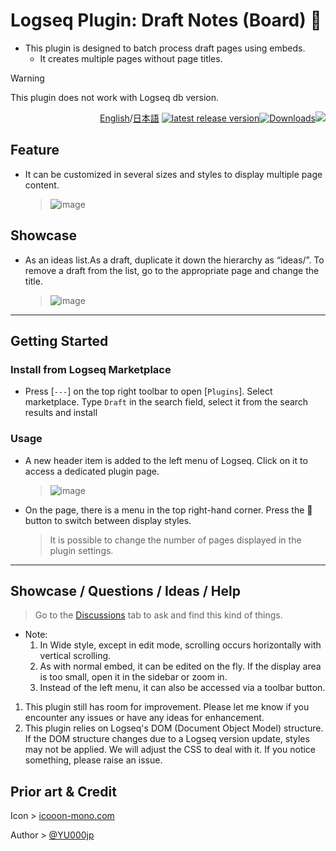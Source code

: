 # Logseq Plugin: Draft Notes (Board) 📝

- This plugin is designed to batch process draft pages using embeds.
  - It creates multiple pages without page titles.

> [!WARNING]
This plugin does not work with Logseq db version.

<div align="right">

[English](https://github.com/YU000jp/logseq-plugin-draft-notes/)/[日本語](https://github.com/YU000jp/logseq-plugin-draft-notes/blob/main/readme.ja.md) [![latest release version](https://img.shields.io/github/v/release/YU000jp/logseq-plugin-draft-notes)](https://github.com/YU000jp/logseq-plugin-draft-notes/releases)[![Downloads](https://img.shields.io/github/downloads/YU000jp/logseq-plugin-draft-notes/total.svg)](https://github.com/YU000jp/logseq-plugin-draft-notes/releases)<!-- Published 2023 --><a href="https://www.buymeacoffee.com/yu000japan"><img src="https://img.buymeacoffee.com/button-api/?text=Buy me a pizza&emoji=🍕&slug=yu000japan&button_colour=FFDD00&font_colour=000000&font_family=Poppins&outline_colour=000000&coffee_colour=ffffff" /></a>
</div>

## Feature

- It can be customized in several sizes and styles to display multiple page content.
  > ![image](https://github.com/user-attachments/assets/246bc3cb-f2dc-44ad-a8fa-d688d18df3ef)

## Showcase

- As an ideas list.As a draft, duplicate it down the hierarchy as “ideas/”. To remove a draft from the list, go to the appropriate page and change the title.
  > ![image](https://github.com/user-attachments/assets/717b7c19-a0a1-4ef5-a5ac-d0a1c34cb826)

---

## Getting Started

### Install from Logseq Marketplace

- Press [`---`] on the top right toolbar to open [`Plugins`]. Select marketplace. Type `Draft` in the search field, select it from the search results and install

### Usage

- A new header item is added to the left menu of Logseq. Click on it to access a dedicated plugin page.
  > ![image](https://github.com/user-attachments/assets/769446f1-ed88-4c61-8f50-180e5ea49cae)

- On the page, there is a menu in the top right-hand corner. Press the 🎨 button to switch between display styles.
  > It is possible to change the number of pages displayed in the plugin settings.

---

## Showcase / Questions / Ideas / Help

> Go to the [Discussions](https://github.com/YU000jp/logseq-plugin-draft-notes/discussions) tab to ask and find this kind of things.
- Note:
  1. In Wide style, except in edit mode, scrolling occurs horizontally with vertical scrolling.
  1. As with normal embed, it can be edited on the fly. If the display area is too small, open it in the sidebar or zoom in.
  1. Instead of the left menu, it can also be accessed via a toolbar button.
1. This plugin still has room for improvement. Please let me know if you encounter any issues or have any ideas for enhancement.
1. This plugin relies on Logseq's DOM (Document Object Model) structure. If the DOM structure changes due to a Logseq version update, styles may not be applied. We will adjust the CSS to deal with it. If you notice something, please raise an issue.

## Prior art & Credit

Icon > [icooon-mono.com](https://icooon-mono.com/12033-%e7%bd%b2%e5%90%8d%e3%82%a2%e3%82%a4%e3%82%b3%e3%83%b3/)

Author > [@YU000jp](https://github.com/YU000jp)
